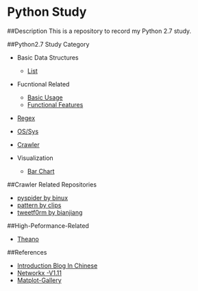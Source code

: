 # Python Study
##Description
This is a repository to record my Python 2.7 study.

##Python2.7 Study Category
- Basic Data Structures
    - [List](basic_data_structure/list_study.py)
- Fucntional Related
    - [Basic Usage](functional/function_test.py)
    - [Functional Features](functional/functional_test.py)

- [Regex](string_regex/regex_test.py)

- [OS/Sys](./os)

- [Crawler](./crawler)

- Visualization
    - [Bar Chart](./plot)

##Crawler Related Repositories
- [pyspider by binux](https://github.com/binux/pyspider)        
- [pattern by clips](https://github.com/clips/pattern)        
- [tweetf0rm by bianjiang](https://github.com/bianjiang/tweetf0rm)        

##High-Peformance-Related
- [Theano](https://github.com/Theano/Theano)   

##References
- [Introduction Blog In Chinese](http://www.liaoxuefeng.com/wiki/001374738125095c955c1e6d8bb493182103fac9270762a000)
- [Networkx -V1.11](http://networkx.readthedocs.io/en/networkx-1.11/)
- [Matplot-Gallery](http://matplotlib.org/gallery.html)
